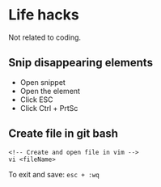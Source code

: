# Life hacks

Not related to coding.

## Snip disappearing elements

* Open snippet
* Open the element
* Click ESC
* Click Ctrl + PrtSc

## Create file in git bash

```git bash
<!-- Create and open file in vim -->
vi <fileName>
```

To exit and save: `esc + :wq`
